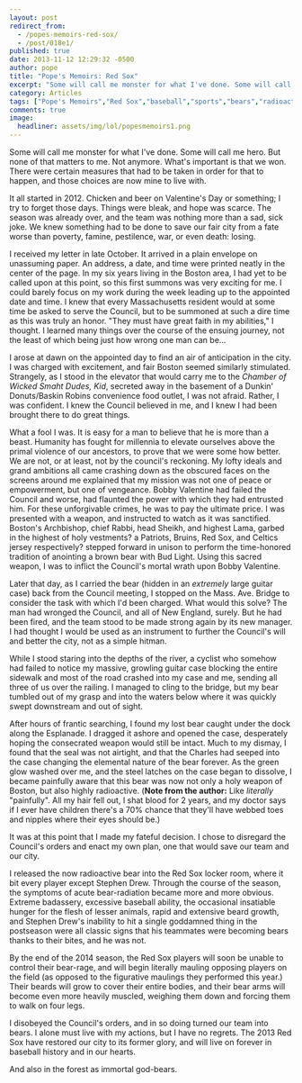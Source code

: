 ```yaml
---
layout: post
redirect_from: 
  - /popes-memoirs-red-sox/
  - /post/018e1/
published: true
date: 2013-11-12 12:29:32 -0500
author: pope
title: "Pope's Memoirs: Red Sox"
excerpt: "Some will call me monster for what I've done. Some will call me hero. But none of that matters to me. Not anymore. What's important is that we won. There were certain measures that had to be taken in order for that to happen, and those choices are now mine to live with."
category: Articles
tags: ["Pope's Memoirs","Red Sox","baseball","sports","bears","radioactivity","beards","sportsball","baseball goals","Boston"]
comments: true 
image:
  headliner: assets/img/lol/popesmemoirs1.png
---
```


Some will call me monster for what I've done. Some will call me hero. But none of that matters to me. Not anymore. What's important is that we won. There were certain measures that had to be taken in order for that to happen, and those choices are now mine to live with.

It all started in 2012. Chicken and beer on Valentine's Day or something; I try to forget those days. Things were bleak, and hope was scarce. The season was already over, and the team was nothing more than a sad, sick joke. We knew something had to be done to save our fair city from a fate worse than poverty, famine, pestilence, war, or even death: losing.

I received my letter in late October. It arrived in a plain envelope on unassuming paper. An address, a date, and time were printed neatly in the center of the page. In my six years living in the Boston area, I had yet to be called upon at this point, so this first summons was very exciting for me. I could barely focus on my work during the week leading up to the appointed date and time. I knew that every Massachusetts resident would at some time be asked to serve the Council, but to be summoned at such a dire time as this was truly an honor. "They must have great faith in my abilities," I thought. I learned many things over the course of the ensuing journey, not the least of which being just how wrong one man can be...

I arose at dawn on the appointed day to find an air of anticipation in the city. I was charged with excitement, and fair Boston seemed similarly stimulated. Strangely, as I stood in the elevator that would carry me to the _Chamber of Wicked Smaht Dudes, Kid_, secreted away in the basement of a Dunkin' Donuts/Baskin Robins convenience food outlet, I was not afraid. Rather, I was confident. I knew the Council believed in me, and I knew I had been brought there to do great things.

What a fool I was. It is easy for a man to believe that he is more than a beast. Humanity has fought for millennia to elevate ourselves above the primal violence of our ancestors, to prove that we were some how better. We are not, or at least, not by the council's reckoning. My lofty ideals and grand ambitions all came crashing down as the obscured faces on the screens around me explained that my mission was not one of peace or empowerment, but one of vengeance. Bobby Valentine had failed the Council and worse, had flaunted the power with which they had entrusted him. For these unforgivable crimes, he was to pay the ultimate price. I was presented with a weapon, and instructed to watch as it was sanctified. Boston's Archbishop, chief Rabbi, head Sheikh, and highest Lama, garbed in the highest of holy vestments? a Patriots, Bruins, Red Sox, and Celtics jersey respectively? stepped forward in unison to perform the time-honored tradition of anointing a brown bear with Bud Light. Using this sacred weapon, I was to inflict the Council's mortal wrath upon Bobby Valentine.

Later that day, as I carried the bear (hidden in an _extremely_ large guitar case) back from the Council meeting, I stopped on the Mass. Ave. Bridge to consider the task with which I'd been charged. What would this solve? The man had wronged the Council, and all of New England, surely. But he had been fired, and the team stood to be made strong again by its new manager. I had thought I would be used as an instrument to further the Council's will and better the city, not as a simple hitman.

While I stood staring into the depths of the river, a cyclist who somehow had failed to notice my massive, growling guitar case blocking the entire sidewalk and most of the road crashed into my case and me, sending all three of us over the railing. I managed to cling to the bridge, but my bear tumbled out of my grasp and into the waters below where it was quickly swept downstream and out of sight.

After hours of frantic searching, I found my lost bear caught under the dock along the Esplanade. I dragged it ashore and opened the case, desperately hoping the consecrated weapon would still be intact. Much to my dismay, I found that the seal was not airtight, and that the Charles had seeped into the case changing the elemental nature of the bear forever. As the green glow washed over me, and the steel latches on the case began to dissolve, I became painfully aware that this bear was now not only a holy weapon of Boston, but also highly radioactive. (**Note from the author:** Like _literally_ "painfully". All my hair fell out, I shat blood for 2 years, and my doctor says if I ever have children there's a 70% chance that they'll have webbed toes and nipples where their eyes should be.)

It was at this point that I made my fateful decision. I chose to disregard the Council's orders and enact my own plan, one that would save our team and our city.

I released the now radioactive bear into the Red Sox locker room, where it bit every player except Stephen Drew. Through the course of the season, the symptoms of acute bear-radiation became more and more obvious. Extreme badassery, excessive baseball ability, the occasional insatiable hunger for the flesh of lesser animals, rapid and extensive beard growth, and Stephen Drew's inability to hit a single goddamned thing in the postseason were all classic signs that his teammates were becoming bears thanks to their bites, and he was not.

By the end of the 2014 season, the Red Sox players will soon be unable to control their bear-rage, and will begin literally mauling opposing players on the field (as opposed to the figurative maulings they performed this year.) Their beards will grow to cover their entire bodies, and their bear arms will become even more heavily muscled, weighing them down and forcing them to walk on four legs.

I disobeyed the Council's orders, and in so doing turned our team into bears. I alone must live with my actions, but I have no regrets. The 2013 Red Sox have restored our city to its former glory, and will live on forever in baseball history and in our hearts.

And also in the forest as immortal god-bears.

<script>var easterEgg = function(){ walkenize(); }</script>